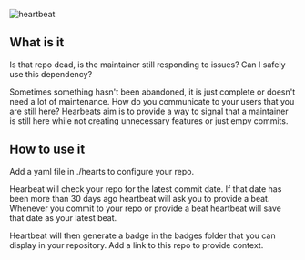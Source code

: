 ![heartbeat](https://socialify.git.ci/kevinboss/heartbeat/image?font=Bitter&logo=https%3A%2F%2Fi.imgur.com%2FQOdFUxC.png&name=1&pattern=Solid&theme=Light)

## What is it

Is that repo dead, is the maintainer still responding to issues? Can I safely use this dependency?

Sometimes something hasn't been abandoned, it is just complete or doesn't need a lot of maintenance. How do you communicate to your users that you are still here? Hearbeats aim is to provide a way to signal that a maintainer is still here while not creating unnecessary features or just empy commits.

## How to use it

Add a yaml file in ./hearts to configure your repo.

Hearbeat will check your repo for the latest commit date. If that date has been more than 30 days ago heartbeat will ask you to provide a beat. Whenever you commit to your repo or provide a beat heartbeat will save that date as your latest beat.

Heartbeat will then generate a badge in the badges folder that you can display in your repository. Add a link to this repo to provide context.
